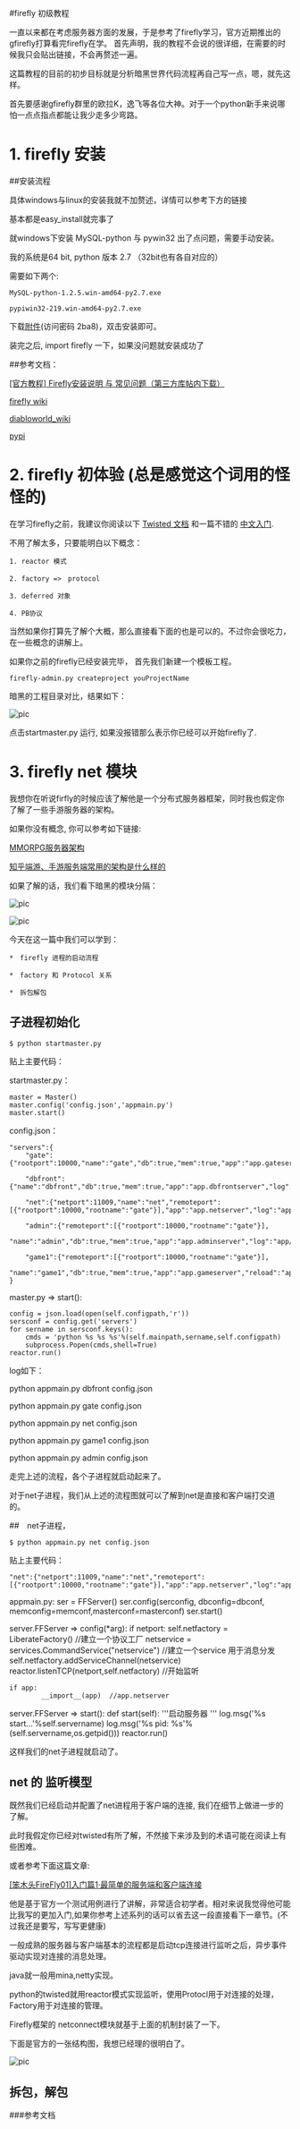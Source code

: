 #firefly 初级教程

一直以来都在考虑服务器方面的发展，于是参考了firefly学习，官方近期推出的gfirefly打算看完firefly在学。
首先声明，我的教程不会说的很详细，在需要的时候我只会贴出链接，不会再赘述一遍。

这篇教程的目前的初步目标就是分析暗黑世界代码流程再自己写一点，嗯，就先这样。

首先要感谢gfirefly群里的欧拉K，逸飞等各位大神。对于一个python新手来说哪怕一点点指点都能让我少走多少弯路。



# 1. firefly 安装

##安装流程

具体windows与linux的安装我就不加赘述，详情可以参考下方的链接

基本都是easy_install就完事了

就windows下安装 MySQL-python 与 pywin32 出了点问题，需要手动安装。

我的系统是64 bit, python 版本 2.7  （32bit也有各自对应的）

需要如下两个:
	
	MySQL-python-1.2.5.win-amd64-py2.7.exe
	
	pypiwin32-219.win-amd64-py2.7.exe

下载[附件](http://yunpan.cn/ccXguDMy2YeCa)(访问密码 2ba8)，双击安装即可。

装完之后, import firefly 一下，如果没问题就安装成功了

##参考文档：

[[官方教程] Firefly安装说明 与 常见问题（第三方库帖内下载）](http://www.9miao.com/forum.php?mod=viewthread&tid=33009&fromuid=87)

[firefly wiki ](http://firefly.9miao.com/wiki/index.htm)

[diabloworld_wiki](http://firefly.9miao.com/diabloworld_wiki/index.htm)

[pypi](https://pypi.python.org/pypi)



# 2. firefly 初体验 (总是感觉这个词用的怪怪的)

在学习firefly之前，我建议你阅读以下 [Twisted 文档][Twisted Developer Guides]  和一篇不错的 [中文入门][我看到的最棒的Twisted入门教程]. 

不用了解太多，只要能明白以下概念：
	
	1. reactor 模式

	2. factory =>　protocol

	3. deferred 对象

	4. PB协议

当然如果你打算先了解个大概，那么直接看下面的也是可以的。不过你会很吃力，在一些概念的讲解上。

如果你之前的firefly已经安装完毕， 首先我们新建一个模板工程。

	firefly-admin.py createproject youProjectName

<!-- (http://github.com/yourname/your-repository/raw/master/images-folder/xxx.png) -->

暗黑的工程目录对比，结果如下：

![pic](http://github.com/daaoling/mFireflyStudy/raw/master/pic/projectCompare.png)

点击startmaster.py 运行, 如果没报错那么表示你已经可以开始firefly了.

[Twisted Developer Guides]:http://twistedmatrix.com/documents/current/core/howto/index.html

[我看到的最棒的Twisted入门教程]:http://blog.sina.com.cn/s/blog_704b6af70100py9n.html



# 3. firefly net 模块

我想你在听说firfly的时候应该了解他是一个分布式服务器框架，同时我也假定你了解了一些手游服务器的架构。

如果你没有概念, 你可以参考如下链接:
	
[MMORPG服务器架构][1]

[知乎端游、手游服务端常用的架构是什么样的][2]

如果了解的话，我们看下暗黑的模块分隔：

![pic](http://github.com/daaoling/mFireflyStudy/raw/master/pic/1.png)

![pic](http://github.com/daaoling/mFireflyStudy/raw/master/pic/2.png)


今天在这一篇中我们可以学到：

	*　firefly 进程的启动流程
	
	*　factory 和 Protocol 关系

	*　拆包解包

## 子进程初始化

	$ python startmaster.py 

贴上主要代码：

startmaster.py：

	master = Master()
	master.config('config.json','appmain.py')
	master.start()

config.json：

	"servers":{
		"gate":{"rootport":10000,"name":"gate","db":true,"mem":true,"app":"app.gateserver","log":"app/logs/gate.log"},
		
		"dbfront":{"name":"dbfront","db":true,"mem":true,"app":"app.dbfrontserver","log":"app/logs/dbfront.log"},
		
		"net":{"netport":11009,"name":"net","remoteport":[{"rootport":10000,"rootname":"gate"}],"app":"app.netserver","log":"app/logs/net.log"},
		
		"admin":{"remoteport":[{"rootport":10000,"rootname":"gate"}],
	         "name":"admin","db":true,"mem":true,"app":"app.adminserver","log":"app/logs/admin.log"},
		
		"game1":{"remoteport":[{"rootport":10000,"rootname":"gate"}],
	         "name":"game1","db":true,"mem":true,"app":"app.gameserver","reload":"app.game.doreload","log":"app/logs/game1.log"}
	}

master.py => start():

	config = json.load(open(self.configpath,'r'))
	sersconf = config.get('servers')
	for sername in sersconf.keys():
	    cmds = 'python %s %s %s'%(self.mainpath,sername,self.configpath)
	    subprocess.Popen(cmds,shell=True)
	reactor.run()

log如下：

python appmain.py dbfront config.json

python appmain.py gate config.json

python appmain.py net config.json

python appmain.py game1 config.json

python appmain.py admin config.json


走完上述的流程，各个子进程就启动起来了。

对于net子进程，我们从上述的流程图就可以了解到net是直接和客户端打交道的。

##　net子进程，

	$ python appmain.py net config.json


贴上主要代码：

	"net":{"netport":11009,"name":"net","remoteport":[{"rootport":10000,"rootname":"gate"}],"app":"app.netserver","log":"app/logs/net.log"},

appmain.py:	
	ser = FFServer()
    ser.config(serconfig, dbconfig=dbconf, memconfig=memconf,masterconf=masterconf)
    ser.start()

server.FFServer => config(*arg):
    if netport:
	    self.netfactory = LiberateFactory() //建立一个协议工厂
	    netservice = services.CommandService("netservice") //建立一个service 用于消息分发
	    self.netfactory.addServiceChannel(netservice)
	    reactor.listenTCP(netport,self.netfactory) //开始监听
    

    if app:
            __import__(app)  //app.netserver

server.FFServer => start():
    def start(self):
        '''启动服务器
        '''
        log.msg('%s start...'%self.servername)
        log.msg('%s pid: %s'%(self.servername,os.getpid()))
        reactor.run()

这样我们的net子进程就启动了。

##  net 的 监听模型

既然我们已经启动并配置了net进程用于客户端的连接, 我们在细节上做进一步的了解。

此时我假定你已经对twisted有所了解，不然接下来涉及到的术语可能在阅读上有些困难。

或者参考下面这篇文章:

[[笨木头FireFly01]入门篇1·最简单的服务端和客户端连接][3]

他是基于官方一个测试用例进行了讲解，非常适合初学者。相对来说我觉得他可能比我写的更加入门,如果你参考上述系列的话可以省去这一段直接看下一章节。(不过我还是要写，写写更健康)

一般成熟的服务器与客户端基本的流程都是启动tcp连接进行监听之后，异步事件驱动实现对连接的消息处理。

java就一般用mina,netty实现。

python的twisted就用reactor模式实现监听，使用Protocl用于对连接的处理，Factory用于对连接的管理。

Firefly框架的 netconnect模块就基于上面的机制封装了一下。

下面是官方的一张结构图，我想已经理的很明白了。

![pic](http://github.com/daaoling/mFireflyStudy/raw/master/pic/3.png)

## 拆包，解包





###参考文档

[1]:http://www.blogjava.net/landon/archive/2012/07/14/383092.html

[2]:http://www.zhihu.com/question/29779732

[3]:http://www.benmutou.com/archives/718




